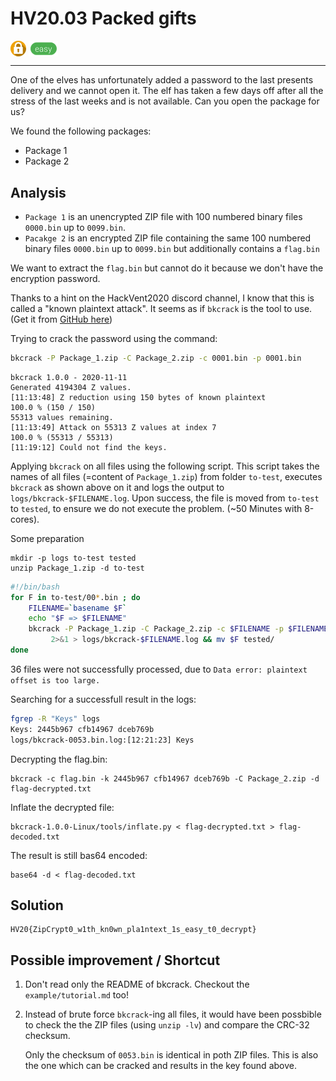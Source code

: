 # HV20.03 Packed gifts

<img src="../_resources/03_crypto.png" style="height:1.8em;vertical-align:middle;">
<img src="../_resources/easy.png" style="height:1.8em;vertical-align:middle;">  

---

One of the elves has unfortunately added a password to the last presents delivery and we cannot open it. The elf has taken a few days off after all the stress of the last weeks and is not available. Can you open the package for us?

We found the following packages:

- Package 1
- Package 2

## Analysis

- `Package 1` is an unencrypted ZIP file with 100 numbered binary files `0000.bin` up to `0099.bin`.
- `Pacakge 2` is an encrypted ZIP file containing the same 100 numbered binary files `0000.bin` up to `0099.bin` but additionally contains a `flag.bin`

We want to extract the `flag.bin` but cannot do it because we don't have the encryption password.

Thanks to a hint on the HackVent2020 discord channel, I know that this is called a "known plaintext attack".
It seems as if `bkcrack` is the tool to use. (Get it from [GitHub here](https://github.com/kimci86/bkcrack))

Trying to crack the password using the command:

```bash
bkcrack -P Package_1.zip -C Package_2.zip -c 0001.bin -p 0001.bin
````

```log
bkcrack 1.0.0 - 2020-11-11
Generated 4194304 Z values.
[11:13:48] Z reduction using 150 bytes of known plaintext
100.0 % (150 / 150)
55313 values remaining.
[11:13:49] Attack on 55313 Z values at index 7
100.0 % (55313 / 55313)
[11:19:12] Could not find the keys.
````

Applying `bkcrack` on all files using the following script. This script takes the names of all files (=content of `Package_1.zip`) from folder `to-test`, executes `bkcrack` as shown above on it and logs the output to `logs/bkcrack-$FILENAME.log`. Upon success, the file is moved from `to-test` to `tested`, to ensure we do not execute the problem. (~50 Minutes with 8-cores).

Some preparation

    mkdir -p logs to-test tested
    unzip Package_1.zip -d to-test


```bash
#!/bin/bash
for F in to-test/00*.bin ; do
    FILENAME=`basename $F`
    echo "$F => $FILENAME"
    bkcrack -P Package_1.zip -C Package_2.zip -c $FILENAME -p $FILENAME \
         2>&1 > logs/bkcrack-$FILENAME.log && mv $F tested/ 
done
```

36 files were not successfully processed, due to `Data error: plaintext offset is too large.`


Searching for a successfull result in the logs:

```bash
fgrep -R "Keys" logs
Keys: 2445b967 cfb14967 dceb769b 
logs/bkcrack-0053.bin.log:[12:21:23] Keys
```

Decrypting the flag.bin:

    bkcrack -c flag.bin -k 2445b967 cfb14967 dceb769b -C Package_2.zip -d flag-decrypted.txt

Inflate the decrypted file:

    bkcrack-1.0.0-Linux/tools/inflate.py < flag-decrypted.txt > flag-decoded.txt

The result is still bas64 encoded:

    base64 -d < flag-decoded.txt

## Solution

    HV20{ZipCrypt0_w1th_kn0wn_pla1ntext_1s_easy_t0_decrypt}


## Possible improvement / Shortcut

1. Don't read only the README of bkcrack. Checkout the `example/tutorial.md` too!

2. Instead of brute force `bkcrack`-ing all files, it would have been possbible to check the the ZIP files (using `unzip -lv`) and compare the CRC-32 checksum.

   Only the checksum of `0053.bin` is identical in poth ZIP files. This is also the one which can be cracked and results in the key found above.

